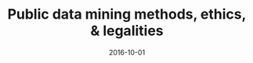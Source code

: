 ---
types: ["publication"]
date: 2016-10-01
layout: publication
publication_types: "conference presentation"
title: "Public data mining methods, ethics, & legalities"
co-authors: ["Rob Nyland","Josh Rosenberg","Matt Koehler","George Veletsianos","Royce Kimmons"]
outlets: ["Association for Educational Communications and Technology"]
projects: [""]
topics: ["research methodology and ethics"]
methods: ["non-empirical"]
link: ""
link_type: ""
summary: ""
citation: "Nyland, R., <strong>Greenhalgh</strong>, S. P., Rosenberg, J. M., Koehler, M. J., Veletsianos, G., & Kimmons, R. (2016, October). <em>Public data mining methods, ethics, & legalities.</em> Panel presented at the meeting of the Association for Educational Communications and Technology International Convention."
---